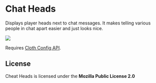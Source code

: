 # Chat Heads

Displays player heads next to chat messages.
It makes telling various people in chat apart easier and just looks nice.

![](assets/chat_head-example01.webp)

Requires [Cloth Config API](https://www.curseforge.com/minecraft/mc-mods/search?category=&search=Cloth+Config+API).

## License
Cheat Heads is licensed under the **Mozilla Public License 2.0**